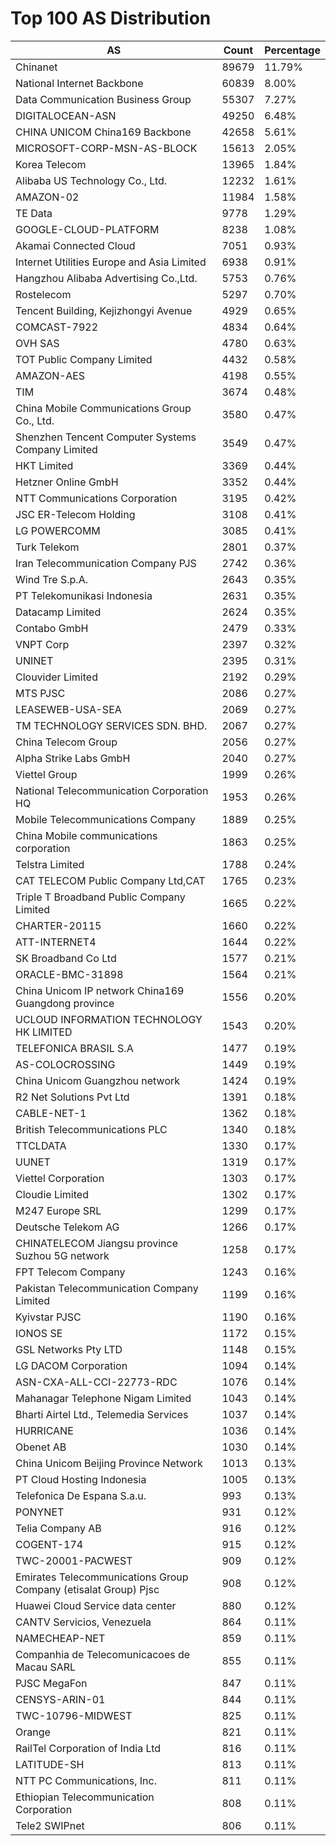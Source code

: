 # Top 100 AS Distribution
| AS | Count | Percentage |
|----|----|----|
| Chinanet | 89679 | 11.79% |
| National Internet Backbone | 60839 | 8.00% |
| Data Communication Business Group | 55307 | 7.27% |
| DIGITALOCEAN-ASN | 49250 | 6.48% |
| CHINA UNICOM China169 Backbone | 42658 | 5.61% |
| MICROSOFT-CORP-MSN-AS-BLOCK | 15613 | 2.05% |
| Korea Telecom | 13965 | 1.84% |
| Alibaba US Technology Co., Ltd. | 12232 | 1.61% |
| AMAZON-02 | 11984 | 1.58% |
| TE Data | 9778 | 1.29% |
| GOOGLE-CLOUD-PLATFORM | 8238 | 1.08% |
| Akamai Connected Cloud | 7051 | 0.93% |
| Internet Utilities Europe and Asia Limited | 6938 | 0.91% |
| Hangzhou Alibaba Advertising Co.,Ltd. | 5753 | 0.76% |
| Rostelecom | 5297 | 0.70% |
| Tencent Building, Kejizhongyi Avenue | 4929 | 0.65% |
| COMCAST-7922 | 4834 | 0.64% |
| OVH SAS | 4780 | 0.63% |
| TOT Public Company Limited | 4432 | 0.58% |
| AMAZON-AES | 4198 | 0.55% |
| TIM | 3674 | 0.48% |
| China Mobile Communications Group Co., Ltd. | 3580 | 0.47% |
| Shenzhen Tencent Computer Systems Company Limited | 3549 | 0.47% |
| HKT Limited | 3369 | 0.44% |
| Hetzner Online GmbH | 3352 | 0.44% |
| NTT Communications Corporation | 3195 | 0.42% |
| JSC ER-Telecom Holding | 3108 | 0.41% |
| LG POWERCOMM | 3085 | 0.41% |
| Turk Telekom | 2801 | 0.37% |
| Iran Telecommunication Company PJS | 2742 | 0.36% |
| Wind Tre S.p.A. | 2643 | 0.35% |
| PT Telekomunikasi Indonesia | 2631 | 0.35% |
| Datacamp Limited | 2624 | 0.35% |
| Contabo GmbH | 2479 | 0.33% |
| VNPT Corp | 2397 | 0.32% |
| UNINET | 2395 | 0.31% |
| Clouvider Limited | 2192 | 0.29% |
| MTS PJSC | 2086 | 0.27% |
| LEASEWEB-USA-SEA | 2069 | 0.27% |
| TM TECHNOLOGY SERVICES SDN. BHD. | 2067 | 0.27% |
| China Telecom Group | 2056 | 0.27% |
| Alpha Strike Labs GmbH | 2040 | 0.27% |
| Viettel Group | 1999 | 0.26% |
| National Telecommunication Corporation HQ | 1953 | 0.26% |
| Mobile Telecommunications Company | 1889 | 0.25% |
| China Mobile communications corporation | 1863 | 0.25% |
| Telstra Limited | 1788 | 0.24% |
| CAT TELECOM Public Company Ltd,CAT | 1765 | 0.23% |
| Triple T Broadband Public Company Limited | 1665 | 0.22% |
| CHARTER-20115 | 1660 | 0.22% |
| ATT-INTERNET4 | 1644 | 0.22% |
| SK Broadband Co Ltd | 1577 | 0.21% |
| ORACLE-BMC-31898 | 1564 | 0.21% |
| China Unicom IP network China169 Guangdong province | 1556 | 0.20% |
| UCLOUD INFORMATION TECHNOLOGY HK LIMITED | 1543 | 0.20% |
| TELEFONICA BRASIL S.A | 1477 | 0.19% |
| AS-COLOCROSSING | 1449 | 0.19% |
| China Unicom Guangzhou network | 1424 | 0.19% |
| R2 Net Solutions Pvt Ltd | 1391 | 0.18% |
| CABLE-NET-1 | 1362 | 0.18% |
| British Telecommunications PLC | 1340 | 0.18% |
| TTCLDATA | 1330 | 0.17% |
| UUNET | 1319 | 0.17% |
| Viettel Corporation | 1303 | 0.17% |
| Cloudie Limited | 1302 | 0.17% |
| M247 Europe SRL | 1299 | 0.17% |
| Deutsche Telekom AG | 1266 | 0.17% |
| CHINATELECOM Jiangsu province Suzhou 5G network | 1258 | 0.17% |
| FPT Telecom Company | 1243 | 0.16% |
| Pakistan Telecommunication Company Limited | 1199 | 0.16% |
| Kyivstar PJSC | 1190 | 0.16% |
| IONOS SE | 1172 | 0.15% |
| GSL Networks Pty LTD | 1148 | 0.15% |
| LG DACOM Corporation | 1094 | 0.14% |
| ASN-CXA-ALL-CCI-22773-RDC | 1076 | 0.14% |
| Mahanagar Telephone Nigam Limited | 1043 | 0.14% |
| Bharti Airtel Ltd., Telemedia Services | 1037 | 0.14% |
| HURRICANE | 1036 | 0.14% |
| Obenet AB | 1030 | 0.14% |
| China Unicom Beijing Province Network | 1013 | 0.13% |
| PT Cloud Hosting Indonesia | 1005 | 0.13% |
| Telefonica De Espana S.a.u. | 993 | 0.13% |
| PONYNET | 931 | 0.12% |
| Telia Company AB | 916 | 0.12% |
| COGENT-174 | 915 | 0.12% |
| TWC-20001-PACWEST | 909 | 0.12% |
| Emirates Telecommunications Group Company (etisalat Group) Pjsc | 908 | 0.12% |
| Huawei Cloud Service data center | 880 | 0.12% |
| CANTV Servicios, Venezuela | 864 | 0.11% |
| NAMECHEAP-NET | 859 | 0.11% |
| Companhia de Telecomunicacoes de Macau SARL | 855 | 0.11% |
| PJSC MegaFon | 847 | 0.11% |
| CENSYS-ARIN-01 | 844 | 0.11% |
| TWC-10796-MIDWEST | 825 | 0.11% |
| Orange | 821 | 0.11% |
| RailTel Corporation of India Ltd | 816 | 0.11% |
| LATITUDE-SH | 813 | 0.11% |
| NTT PC Communications, Inc. | 811 | 0.11% |
| Ethiopian Telecommunication Corporation | 808 | 0.11% |
| Tele2 SWIPnet | 806 | 0.11% |
